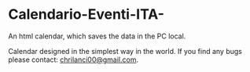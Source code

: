 # Calendario-Eventi-ITA-
An html calendar, which saves the data in the PC local.

Calendar designed in the simplest way in the world. 
If you find any bugs please contact: chrilanci00@gmail.com.
